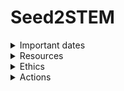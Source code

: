 # Seed2STEM

<details>
 <summary>Important dates</summary>

- Dec 1: https://you.ubc.ca/financial-planning/scholarships-awards-canadian-students/presidential-scholars/
- 

</details>
<details>
<summary>Resources</summary>  

## BCCDC 
- [Patient & Family Engagement Framework](https://pod.phsa.ca/quality-safety/patient-experience/engagement/Documents/PHSA%20Patient%20and%20Family%20Engagement%20Framework.pdf)

## External


</details>


<details>
 <summary>Ethics</summary>

 ### Question: Which of the following researchers must follow the TCPS 2 (select all that apply)?
 - [x] A graduate student at an eligible Canadian college conducting self-funded research on political protest groups by interviewing members of those groups.
 - [x] A professor at an eligible Canadian university who is conducting research in Brazil on educational initiatives involving Indigenous Peoples.
 - [ ] An independent researcher hired by a private company to conduct research on consumer brand loyalties.
 - [x] A researcher at an eligible academic institution conducts research within that institution that is funded by their department, not the Agencies;
 - [x] A master’s student at an eligible institution conducts their research with street youth, not on the premises of the institution;
 - [ ] A graduate student at an eligible Canadian university who has a grant from NSERC to conduct research on the link between climate change and the bee population.
 

 ### How should a researcher resolve a potential conflict between ethics considerations and legal obligations (select all that apply)?
 - [x] Consult with colleagues, disciplinary associations, or lawyers, to determine how best to resolve the conflict
 - [ ] Fulfil the ethical obligations – they have more moral weight.
 - [ ] Follow the law – it always takes precedence over ethics
 - [x] Anticipate potential conflicts and design research to avoid them, where possible.

 ### The TCPS 2 defines research as “an undertaking intended to extend knowledge through a disciplined inquiry and/or systematic investigation”. Which of the following activities fall within this definition (select all that apply)?
 - [ ] Professor A meets with colleagues in their department to discuss a research question of interest to them, with a view to refining the question.
 - [ ] Professor A meets with representatives of a community to discuss conducting research within that community on the topic they discussed with their colleagues.
 - [x] Professor A designs a pilot study to address that research question, and gets a small group of individuals to take part in the study.
 - [x] Professor A revises the study based on their experience with the pilot study participants, and administers the full study to a group of 100 participants.

</details>

<details>

<summary>Actions</summary>  

June 2026: M1, M2, HP, YT

</details>
